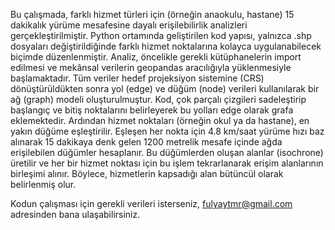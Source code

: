 Bu çalışmada, farklı hizmet türleri için (örneğin anaokulu, hastane) 15 dakikalık yürüme mesafesine dayalı erişilebilirlik analizleri gerçekleştirilmiştir. Python ortamında geliştirilen kod yapısı, yalnızca .shp dosyaları değiştirildiğinde farklı hizmet noktalarına kolayca uygulanabilecek biçimde düzenlenmiştir. Analiz, öncelikle gerekli kütüphanelerin import edilmesi ve mekânsal verilerin geopandas aracılığıyla yüklenmesiyle başlamaktadır. Tüm veriler hedef projeksiyon sistemine (CRS) dönüştürüldükten sonra yol (edge) ve düğüm (node) verileri kullanılarak bir ağ (graph) modeli oluşturulmuştur. Kod, çok parçalı çizgileri sadeleştirip başlangıç ve bitiş noktalarını belirleyerek bu yolları edge olarak grafa eklemektedir. Ardından hizmet noktaları (örneğin okul ya da hastane), en yakın düğüme eşleştirilir. Eşleşen her nokta için 4.8 km/saat yürüme hızı baz alınarak 15 dakikaya denk gelen 1200 metrelik mesafe içinde ağda erişilebilen düğümler hesaplanır. Bu düğümlerden oluşan alanlar (isochrone) üretilir ve her bir hizmet noktası için bu işlem tekrarlanarak erişim alanlarının birleşimi alınır. Böylece, hizmetlerin kapsadığı alan bütüncül olarak belirlenmiş olur.

Kodun çalışması için gerekli verileri isterseniz, fulyaytmr@gmail.com adresinden bana ulaşabilirsiniz.